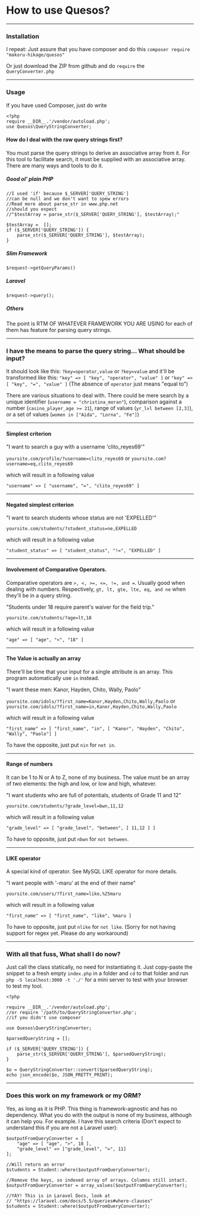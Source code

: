 # How to use Quesos?
___
### Installation
I repeat:
Just assure that you have composer and do this `composer require "makoru-hikage/quesos"`

Or just download the ZIP from github and do `require` the `QueryConverter.php`
___
### Usage
If you have used Composer, just do write
```
<?php
require __DIR__.'/vendor/autoload.php';
use Quesos\QueryStringConverter;
```
#### How do I deal with the raw query strings first?
You must parse the query strings to derive an associative array from it. For this tool to facilitate search, it must be supplied with an associative array. There are many ways and tools to do it.

##### Good ol' plain PHP

```
//I used 'if' because $_SERVER['QUERY_STRING']
//can be null and we don't want to spew errors
//Read more about parse_str in www.php.net
//should you expect 
//"$testArray = parse_str($_SERVER['QUERY_STRING'], $testArray);"

$testArray =  [];
if ($_SERVER['QUERY_STRING']) {
	parse_str($_SERVER['QUERY_STRING'], $testArray);
}
```
##### Slim Framework
`$request->getQueryParams()`
##### Laravel
`$request->query();`
##### Others
The point is RTM OF WHATEVER FRAMEWORK YOU ARE USING for each of them has feature for parsing query strings.
___

### I have the means to parse the query string... What should be input?
It should look like this:
`?key=operator,value` or `?key=value` 
and it'll be transformed like this: 
`"key" => [ "key", "operator", "value" ]` or `"key" => [ "key", "=", "value" ]`
(The absence of `operator` just means "equal to")

There are various situations to deal with. There could be mere search by a unique identifier (`username = "christina_moran"`), comparison against a number (`casino_player_age >= 21`), range of values (`yr_lvl between [2,3]`), or a set of values (`women in ["Aida", "Lorna", "Fe"]`)
___

#### Simplest criterion
"I want to search a guy with a username 'clito_reyes69'"

`yoursite.com/profile/?username=clito_reyes69` or `yoursite.com?username=eq,clito_reyes69`

which will result in a following value

`"username" => [ "username", "=", "clito_reyes69" ]`
___

#### Negated simplest criterion
"I want to search students whose status are not 'EXPELLED'"

`yoursite.com/students/?student_status=ne,EXPELLED`

which will result in a following value

`"student_status" => [ "student_status", "!=", "EXPELLED" ]`
___

#### Involvement of Comparative Operators.
Comparative operators are `>, <, >=, <=, !=, and =`. Usually good when dealing with numbers. Respectively, `gt, lt, gte, lte, eq, and ne` when they'll be in a query string.

"Students under 18 require parent's waiver for the field trip."

`yoursite.com/students/?age=lt,18`

which will result in a following value

`"age" => [ "age", "<", "18" ]`
___

#### The Value is actually an array
There'll be time that your input for a single attribute is an array. This program automatically use `in` instead.

"I want these men: Kanor, Hayden, Chito, Wally, Paolo"

`yoursite.com/idols/?first_name=Kanor,Hayden,Chito,Wally,Paolo` or
`yoursite.com/idols/?first_name=in,Kanor,Hayden,Chito,Wally,Paolo`

which will result in a following value

`"first_name" => [ "first_name", "in", [ "Kanor", "Hayden", "Chito", "Wally", "Paolo"] ]`

To have the opposite, just put `nin` for `not in`.
___

#### Range of numbers
It can be 1 to N or A to Z, none of my business. The value must be an array of two elements: the high and low, or low and high, whatever.

"I want students who are full of potentials, students of Grade 11 and 12"

`yoursite.com/students/?grade_level=bwn,11,12`

which will result in a following value

`"grade_level" => [ "grade_level", "between", [ 11,12 ] ]`

To have to opposite, just put `nbwn` for `not between`.
___

#### LIKE operator
A special kind of operator. See MySQL LIKE operator for more details.

"I want people with '-maru' at the end of their name"

`yoursite.com/users/?first_name=like,%25maru`

which will result in a following value

`"first_name" => [ "first_name", "like", %maru ]`

To have to opposite, just put `nlike` for `not like`.
(Sorry for not having support for regex yet. Please do any workaround)
___

### With all that fuss, What shall I do now?
Just call the class statically, no need for instantiating it. Just copy-paste the snippet to a fresh empty `index.php` in a folder and `cd` to that folder and run `php -S localhost:3000 -t './'` for a mini server to test with your browser to test my tool.

```
<?php

require __DIR__.'/vendor/autoload.php';
//or require '/path/to/QueryStringConverter.php';
//if you didn't use composer

use Quesos\QueryStringConverter;

$parsedQueryString = [];

if ($_SERVER['QUERY_STRING']) {
	parse_str($_SERVER['QUERY_STRING'], $parsedQueryString);
}

$o = QueryStringConverter::convert($parsedQueryString);
echo json_encode($o, JSON_PRETTY_PRINT);
```
___

### Does this work on my framework or my ORM?
Yes, as long as it is PHP. This thing is framework-agnostic and has no dependency. What you do with the output is none of my business, although it can help you. For example. I have this search criteria (Don't expect to understand this if you are not a Laravel user):
```
$outputFromQueryConverter = [
    "age" => [ "age", ">", 18 ],
    "grade_level" => ["grade_level", "=", 11]
];

//Will return an error
$students = Student::where($outputFromQueryConverter);

//Remove the keys, so indexed array of arrays. Columns still intact.
$outputFromQueryConverter = array_values($outputFromQueryConverter);

//YAY! This is in Laravel Docs, look at
// "https://laravel.com/docs/5.5/queries#where-clauses"
$students = Student::where($outputFromQueryConverter);
```


